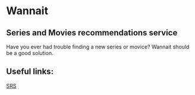# Wannait
## Series and Movies recommendations service
Have you ever had trouble finding a new series or moviсe? Wannait should be a good solution.

## Useful links:
[SRS](https://github.com/L1ttl3S1st3r/wannait/edit/master/Documents/Requirements/Requirements%20Document.md)

